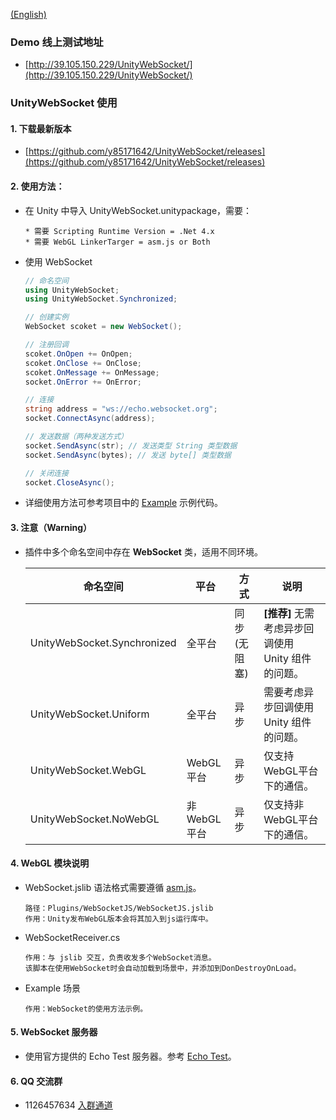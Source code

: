
[(English)](README_EN.md)

### Demo 线上测试地址

- [http://39.105.150.229/UnityWebSocket/](http://39.105.150.229/UnityWebSocket/)

### UnityWebSocket 使用

#### 1. 下载最新版本

- [https://github.com/y85171642/UnityWebSocket/releases](https://github.com/y85171642/UnityWebSocket/releases)

#### 2. 使用方法：

- 在 Unity 中导入 UnityWebSocket.unitypackage，需要：

      * 需要 Scripting Runtime Version = .Net 4.x
      * 需要 WebGL LinkerTarger = asm.js or Both

- 使用 WebSocket

  ```csharp
  // 命名空间
  using UnityWebSocket;
  using UnityWebSocket.Synchronized;

  // 创建实例
  WebSocket scoket = new WebSocket();

  // 注册回调
  scoket.OnOpen += OnOpen;
  scoket.OnClose += OnClose;
  scoket.OnMessage += OnMessage;
  socket.OnError += OnError;

  // 连接
  string address = "ws://echo.websocket.org";
  socket.ConnectAsync(address);

  // 发送数据（两种发送方式）
  socket.SendAsync(str); // 发送类型 String 类型数据
  socket.SendAsync(bytes); // 发送 byte[] 类型数据

  // 关闭连接
  socket.CloseAsync();
  ```

- 详细使用方法可参考项目中的 [Example](UnityWebSocket/Assets/Scripts/Plugins/UnityWebSocket/Example/TestWebSocket.cs) 示例代码。

#### 3. 注意（Warning）

- 插件中多个命名空间中存在 **WebSocket** 类，适用不同环境。

  命名空间 | 平台 | 方式 |  说明  
  -|-|-|-
  UnityWebSocket.Synchronized | 全平台 | 同步(无阻塞) | **[推荐]** 无需考虑异步回调使用 Unity 组件的问题。
  UnityWebSocket.Uniform | 全平台 | 异步 | 需要考虑异步回调使用 Unity 组件的问题。
  UnityWebSocket.WebGL | WebGL平台 | 异步 | 仅支持WebGL平台下的通信。
  UnityWebSocket.NoWebGL | 非WebGL平台 | 异步  | 仅支持非WebGL平台下的通信。

#### 4. WebGL 模块说明

- WebSocket.jslib 语法格式需要遵循 [asm.js](http://www.ruanyifeng.com/blog/2017/09/asmjs_emscripten.html)。

      路径：Plugins/WebSocketJS/WebSocketJS.jslib
      作用：Unity发布WebGL版本会将其加入到js运行库中。

- WebSocketReceiver.cs

      作用：与 jslib 交互，负责收发多个WebSocket消息。
      该脚本在使用WebSocket时会自动加载到场景中，并添加到DonDestroyOnLoad。

- Example 场景

      作用：WebSocket的使用方法示例。

#### 5. WebSocket 服务器

- 使用官方提供的 Echo Test 服务器。参考 [Echo Test](http://www.websocket.org/echo.html)。

#### 6. QQ 交流群
- 1126457634 [入群通道](https://qm.qq.com/cgi-bin/qm/qr?k=KcexYJ9aYwogFXbj2aN0XHH5b2G7ICm)
